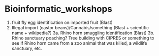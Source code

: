 # Bioinformatic_workshops

1. fruit fly egg identification on imported fruit (Blast)
2. Illegal import (castor beans)/Cannabis/something (Blast + scientific name + wikipedia?)
3a. Rhino horn smuggling identification (Blast)
3b. Rhino sanctuary poaching? Tree building with CIPRES or something to see if Rhino horn came from a zoo animal that was killed, a wildlife sanctuary, etc. 
